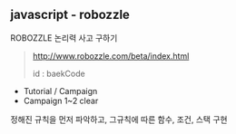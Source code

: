 ## javascript - robozzle

ROBOZZLE 논리력 사고 구하기 

> http://www.robozzle.com/beta/index.html
>
> id : baekCode

- Tutorial / Campaign 
- Campaign 1~2 clear 



정해진 규칙을 먼저 파악하고, 그규칙에 따른 함수, 조건, 스택 구현

